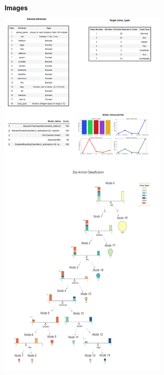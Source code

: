 ## Images
![](https://github.com/xavierina12/Zoo-Animal-Classification-Machine-Learning-Project/blob/main/Images/Dataset%20Attributes.png)
![](https://github.com/xavierina12/Zoo-Animal-Classification-Machine-Learning-Project/blob/main/Images/Visuals.png)
![](https://github.com/xavierina12/Zoo-Animal-Classification-Machine-Learning-Project/blob/main/Images/decision%20tree.png)
